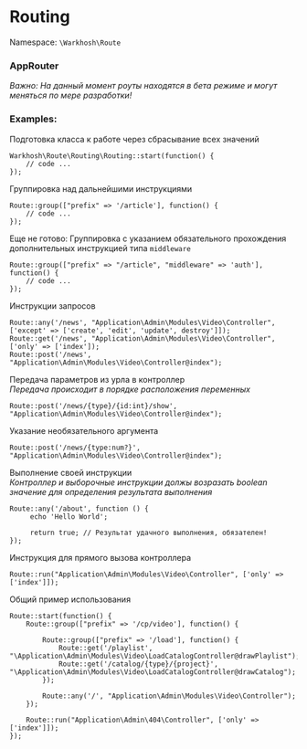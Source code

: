 # Routing
Namespace: `\Warkhosh\Route`		

### AppRouter
*Важно: На данный момент роуты находятся в бета режиме и могут меняться по мере разработки!* 

### Examples:

Подготовка класса к работе через сбрасывание всех значений
```
Warkhosh\Route\Routing\Routing::start(function() { 
    // code ...
});
```


Группировка над дальнейшими инструкциями
```
Route::group(["prefix" => '/article'], function() {
    // code ...
});
```

Еще не готово: Группировка с указанием обязательного прохождения дополнительных инструкцией типа `middleware`
```
Route::group(["prefix" => "/article", "middleware" => 'auth'], function() {
    // code ...
});
```

Инструкции запросов
```
Route::any('/news', "Application\Admin\Modules\Video\Controller", ['except' => ['create', 'edit', 'update', destroy']]);
Route::get('/news', "Application\Admin\Modules\Video\Controller", ['only' => ['index']);
Route::post('/news', "Application\Admin\Modules\Video\Controller@index");
```

Передача параметров из урла в контроллер		
*Передача происходит в порядке расположения переменных*
```
Route::post('/news/{type}/{id:int}/show', "Application\Admin\Modules\Video\Controller@index");
```

Указание необязательного аргумента
```
Route::post('/news/{type:num?}', "Application\Admin\Modules\Video\Controller@index");
```

Выполнение своей инструкции		
*Контроллер и выборочные инструкции должы возразать boolean значение для определения результата выполнения*
```
Route::any('/about', function () {
     echo 'Hello World';
     
     return true; // Результат удачного выполнения, обязателен!
});
```

Инструкция для прямого вызова контроллера
```
Route::run("Application\Admin\Modules\Video\Controller", ['only' => ['index']]);
```

Общий пример использования
```
Route::start(function() {
	Route::group(["prefix" => '/cp/video'], function() {

		Route::group(["prefix" => '/load'], function() {
			Route::get('/playlist', "\Application\Admin\Modules\Video\LoadCatalogController@drawPlaylist");
			Route::get('/catalog/{type}/{project}', "\Application\Admin\Modules\Video\LoadCatalogController@drawCatalog");
		});

		Route::any('/', "Application\Admin\Modules\Video\Controller");
	});
	
	Route::run("Application\Admin\404\Controller", ['only' => ['index']]);
});
```